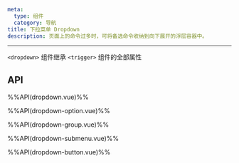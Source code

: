 ```yaml
meta:
  type: 组件
  category: 导航
title: 下拉菜单 Dropdown
description: 页面上的命令过多时，可将备选命令收纳到向下展开的浮层容器中。
```
---

<!--@include: ./__demo__/basic.md-->

<!--@include: ./__demo__/position.md-->

<!--@include: ./__demo__/trigger.md-->

<!--@include: ./__demo__/button.md-->

<!--@include: ./__demo__/group.md-->

<!--@include: ./__demo__/submenu.md-->

<!--@include: ./__demo__/context-menu.md-->

<!--@include: ./__demo__/icon.md-->

`<dropdown>` 组件继承 `<trigger>` 组件的全部属性

## API

%%API(dropdown.vue)%%

%%API(dropdown-option.vue)%%

%%API(dropdown-group.vue)%%

%%API(dropdown-submenu.vue)%%

%%API(dropdown-button.vue)%%
